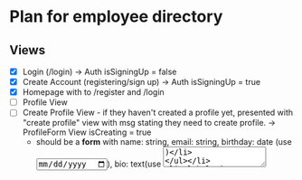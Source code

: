 # Plan for employee directory

## Views

- [x] Login (/login) -> Auth isSigningUp = false
- [x] Create Account (registering/sign up) -> Auth isSigningUp = true
- [x] Homepage with <Link> to /register and /login
- [ ] Profile View
- [ ] Create Profile View - if they haven't created a profile yet, presented with "create profile" view with msg stating they need to create profile. -> ProfileForm View isCreating = true
  - should be a **form** with name: string, email: string, birthday: date (use <input type="date">), bio: text(use <textarea>)
- [ ] Edit Profile view (can reuse Create profile view with adjustments) -> ProfileForm View isCreating = false

## Components

- [x] AuthForm for Login/Create Account
- [x] Private Route
- [ ] Header (displays username)
- [ ] UserForm for Edit/Create Profile

## Context

- [ ] User context
- [ ] Profile context (because you need it in different parts of the app)

## Userflow

- User enters login page, if no account then sign up. Sign up leads to create an account, requring email confirmation.
- Once sign in, if have created profile then presented with profile view page with info from profile, and link to edit profile (same as create profile WITHOUT message stating they need to create profile)
- if they haven't created yet, they will be presented with create profile view with message stating they need to create a profile -> presented with profile form.
- Header should be displayed with "sign in" button if user is signed out, and a "you are signed in as ${email}" msg with sign out button if user is signed in
- app should have Home page with some intro content and links to sign in(nav to /login) and create (nav to /register)

## Things to still add

- [ ] clearForm on Auth view
